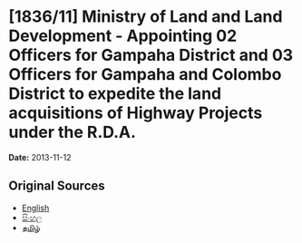# [1836/11] Ministry of Land and Land Development - Appointing 02 Officers for Gampaha District and 03 Officers for Gampaha and Colombo District to expedite the land acquisitions of Highway Projects under the R.D.A.

**Date:** 2013-11-12

## Original Sources

- [English](https://documents.gov.lk/view/extra-gazettes/2013/11/1836-11_E.pdf)
- [සිංහල](https://documents.gov.lk/view/extra-gazettes/2013/11/1836-11_S.pdf)
- [தமிழ்](https://documents.gov.lk/view/extra-gazettes/2013/11/1836-11_T.pdf)
